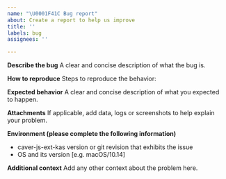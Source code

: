 ```yaml
---
name: "\U0001F41C Bug report"
about: Create a report to help us improve
title: ''
labels: bug
assignees: ''

---
```


**Describe the bug**
A clear and concise description of what the bug is.

**How to reproduce**
Steps to reproduce the behavior:

**Expected behavior**
A clear and concise description of what you expected to happen.

**Attachments**
If applicable, add data, logs or screenshots to help explain your problem.

**Environment (please complete the following information)**
 - caver-js-ext-kas version or git revision that exhibits the issue
 - OS and its version [e.g. macOS/10.14]

**Additional context**
Add any other context about the problem here.

